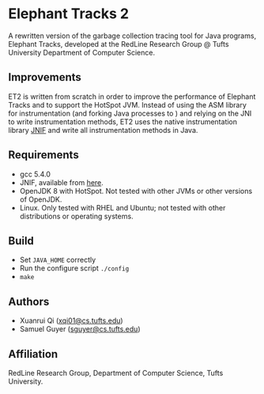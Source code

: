 # Elephant Tracks 2

A rewritten version of the garbage collection tracing tool for Java programs, 
Elephant Tracks, developed at the RedLine Research Group @ Tufts University 
Department of Computer Science.

## Improvements
ET2 is written from scratch in order to improve the performance 
of Elephant Tracks and to support the HotSpot JVM. Instead of using the ASM 
library for instrumentation (and forking Java processes to ) and relying on the 
JNI to write instrumentation methods, ET2 uses the native instrumentation library 
[JNIF](http://sape.inf.usi.ch/jnif) and write all instrumentation methods in Java.

## Requirements
   * gcc 5.4.0
   * JNIF, available from [here](https://bitbucket.org/acuarica/jnif).
   * OpenJDK 8 with HotSpot. Not tested with other JVMs or other versions of OpenJDK.
   * Linux. Only tested with RHEL and Ubuntu; not tested with other distributions or 
     operating systems.

## Build
   * Set `JAVA_HOME` correctly
   * Run the configure script `./config`
   * `make`

## Authors
   * Xuanrui Qi ([xqi01@cs.tufts.edu](mailto:xqi01@cs.tufts.edu))
   * Samuel Guyer ([sguyer@cs.tufts.edu](mailto:sguyer@cs.tufts.edu))

## Affiliation
   RedLine Research Group, Department of Computer Science, Tufts University.
